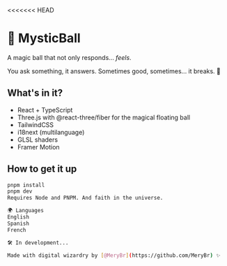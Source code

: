 <<<<<<< HEAD
# 🔮 MysticBall

A magic ball that not only responds... *feels*.  

You ask something, it answers. Sometimes good, sometimes... it breaks. 🤯

## What's in it?

- React + TypeScript 
- Three.js with @react-three/fiber for the magical floating ball
- TailwindCSS 
- i18next (multilanguage)
- GLSL shaders 
- Framer Motion 

## How to get it up

```bash
pnpm install
pnpm dev
Requires Node and PNPM. And faith in the universe.

🌍 Languages 
English 
Spanish 
French

🛠 In development...  

Made with digital wizardry by [@MeryBr](https://github.com/MeryBr) ✨  

